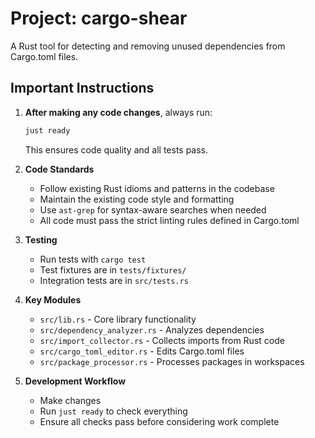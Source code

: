 # Project: cargo-shear

A Rust tool for detecting and removing unused dependencies from Cargo.toml files.

## Important Instructions

1. **After making any code changes**, always run:
   ```bash
   just ready
   ```
   This ensures code quality and all tests pass.

2. **Code Standards**
   - Follow existing Rust idioms and patterns in the codebase
   - Maintain the existing code style and formatting
   - Use `ast-grep` for syntax-aware searches when needed
   - All code must pass the strict linting rules defined in Cargo.toml

3. **Testing**
   - Run tests with `cargo test`
   - Test fixtures are in `tests/fixtures/`
   - Integration tests are in `src/tests.rs`

4. **Key Modules**
   - `src/lib.rs` - Core library functionality
   - `src/dependency_analyzer.rs` - Analyzes dependencies
   - `src/import_collector.rs` - Collects imports from Rust code
   - `src/cargo_toml_editor.rs` - Edits Cargo.toml files
   - `src/package_processor.rs` - Processes packages in workspaces

5. **Development Workflow**
   - Make changes
   - Run `just ready` to check everything
   - Ensure all checks pass before considering work complete